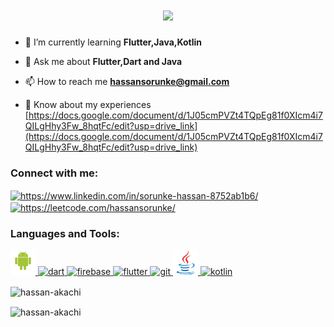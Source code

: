
<h1 align="center">
  <a href="https://git.io/typing-svg">
    <img src="https://readme-typing-svg.herokuapp.com/?lines=Hello,+There!+👋;I'm+Sorunke+Hassan;I'm+a+Mobile+Software+Developer;Developing+techonlogical+evolution+apps!&size=20">
  </a>
</h1>

- 🌱 I’m currently learning **Flutter,Java,Kotlin**

- 💬 Ask me about **Flutter,Dart and Java**

- 📫 How to reach me **hassansorunke@gmail.com**

- 📄 Know about my experiences [https://docs.google.com/document/d/1J05cmPVZt4TQpEg81f0XIcm4i7QILgHhy3Fw_8hqtFc/edit?usp=drive_link](https://docs.google.com/document/d/1J05cmPVZt4TQpEg81f0XIcm4i7QILgHhy3Fw_8hqtFc/edit?usp=drive_link)

<h3 align="left">Connect with me:</h3>
<p align="left">
<a href="https://linkedin.com/in/https://www.linkedin.com/in/sorunke-hassan-8752ab1b6/" target="blank"><img align="center" src="https://raw.githubusercontent.com/rahuldkjain/github-profile-readme-generator/master/src/images/icons/Social/linked-in-alt.svg" alt="https://www.linkedin.com/in/sorunke-hassan-8752ab1b6/" height="30" width="40" /></a>
<a href="https://www.leetcode.com/https://leetcode.com/hassansorunke/" target="blank"><img align="center" src="https://raw.githubusercontent.com/rahuldkjain/github-profile-readme-generator/master/src/images/icons/Social/leet-code.svg" alt="https://leetcode.com/hassansorunke/" height="30" width="40" /></a>
</p>

<h3 align="left">Languages and Tools:</h3>
<p align="left"> <a href="https://developer.android.com" target="_blank" rel="noreferrer"> <img src="https://raw.githubusercontent.com/devicons/devicon/master/icons/android/android-original-wordmark.svg" alt="android" width="40" height="40"/> </a> <a href="https://dart.dev" target="_blank" rel="noreferrer"> <img src="https://www.vectorlogo.zone/logos/dartlang/dartlang-icon.svg" alt="dart" width="40" height="40"/> </a> <a href="https://firebase.google.com/" target="_blank" rel="noreferrer"> <img src="https://www.vectorlogo.zone/logos/firebase/firebase-icon.svg" alt="firebase" width="40" height="40"/> </a> <a href="https://flutter.dev" target="_blank" rel="noreferrer"> <img src="https://www.vectorlogo.zone/logos/flutterio/flutterio-icon.svg" alt="flutter" width="40" height="40"/> </a> <a href="https://git-scm.com/" target="_blank" rel="noreferrer"> <img src="https://www.vectorlogo.zone/logos/git-scm/git-scm-icon.svg" alt="git" width="40" height="40"/> </a> <a href="https://www.java.com" target="_blank" rel="noreferrer"> <img src="https://raw.githubusercontent.com/devicons/devicon/master/icons/java/java-original.svg" alt="java" width="40" height="40"/> </a> <a href="https://kotlinlang.org" target="_blank" rel="noreferrer"> <img src="https://www.vectorlogo.zone/logos/kotlinlang/kotlinlang-icon.svg" alt="kotlin" width="40" height="40"/> </a> </p>

<p><img align="center" src="https://github-readme-stats.vercel.app/api/top-langs?username=hassan-akachi&show_icons=true&locale=en&layout=compact" alt="hassan-akachi" /></p>

<p><img align="center" src="https://github-readme-streak-stats.herokuapp.com/?user=hassan-akachi&" alt="hassan-akachi" /></p>
